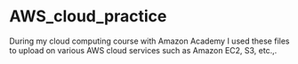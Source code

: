 # AWS_cloud_practice
During my cloud computing course with Amazon Academy I used these files to upload on various AWS cloud services such as Amazon EC2, S3, etc.,.
